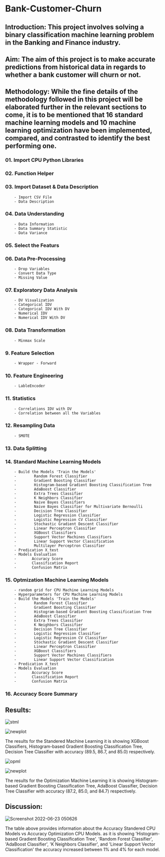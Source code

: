 # Bank-Customer-Churn

## Introduction: This project involves solving a binary classification machine learning problem in the Banking and Finance industry.

## Aim: The aim of this project is to make accurate predictions from historical data in regards to whether a bank customer will churn or not.

## Methodology: While the fine details of the methodology followed in this project will be elaborated further in the relevant sections to come, it is to be mentioned that 16 standard machine learning models and 10 machine learning optimization have been implemented, compared, and contrasted to identify the best performing one.

### 01. Import CPU Python Libraries 
### 02. Function Helper
### 03. Import Dataset & Data Description
        - Import CSV File
        - Data Description
### 04. Data Understanding
        - Data Information
        - Data Summary Statistic
        - Data Variance
### 05. Select the Featurs
### 06. Data Pre-Processing
        - Drop Variables 
        - Convert Data Type
        - Missing Value
### 07. Exploratory Data Analysis
        - DV Visualization
        - Categorical IDV
        - Categorical IDV With DV
        - Numerical IDV
        - Numerical IDV With DV
### 08. Data Transformation
        - Minmax Scale
### 9. Feature Selection
        - Wrapper - Forward
### 10. Feature Engineering 
        - LableEncoder
### 11. Statistics
        - Correlations IDV with DV
        - Correlation between all the Variables
### 12. Resampling Data
        - SMOTE
### 13. Data Splitting 
### 14. Standard Machine Learning Models 
        - Build the Models 'Train the Models'
        -        Random Forest Classifier
        -        Gradient Boosting Classifier
        -        Histogram-based Gradient Boosting Classification Tree
        -        AdaBoost Classifier
        -        Extra Trees Classifier
        -        K Neighbors Classifier
        -        Naive Bayes Classifiers
        -        Naive Bayes Classifier for Multivariate Bernoulli
        -        Decision Tree Classifier
        -        Logistic Regression Classifier
        -        Logistic Regression CV Classifier
        -        Stochastic Gradient Descent Classifier
        -        Linear Perceptron Classifier
        -        XGBoost Classifiers
        -        Support Vector Machines Classifiers
        -        Linear Support Vector Classification
        -        Multilayer Perceptron Classifier
        - Predication X_test
        - Models Evaluation
        -       Accuracy Score
        -       Classification Report
        -       Confusion Matrix
### 15. Optmization Machine Learning Models 
        - random grid for CPU Machine Learning Models
        - Hyperparameters for CPU Machine Learning Models
        - Build the Models 'Train the Models'
        -        Random Forest Classifier
        -        Gradient Boosting Classifier
        -        Histogram-based Gradient Boosting Classification Tree
        -        AdaBoost Classifier
        -        Extra Trees Classifier
        -        K Neighbors Classifier
        -        Decision Tree Classifier
        -        Logistic Regression Classifier
        -        Logistic Regression CV Classifier
        -        Stochastic Gradient Descent Classifier
        -        Linear Perceptron Classifier
        -        XGBoost Classifiers
        -        Support Vector Machines Classifiers
        -        Linear Support Vector Classification
        - Predication X_test
        - Models Evaluation
        -       Accuracy Score
        -       Classification Report
        -       Confusion Matrix
### 16. Accuracy Score Summary 

## Results:

![stml](https://user-images.githubusercontent.com/82437810/175135582-e126dc34-c11b-4ed4-9fbe-b1d279f0787a.png)

![newplot](https://user-images.githubusercontent.com/82437810/175135596-a714fbd8-bb1e-4de0-a30d-1db8bc5d4109.png)

The results for the Standered Machine Learning it is showing XGBoost Classifiers, Histogram-based Gradient Boosting Classification Tree, Decision Tree Classifier  with accuracy (89.5, 86.7, and 85.0) respectively.

![opml](https://user-images.githubusercontent.com/82437810/175135689-38273ee0-ad6f-47be-8807-7327e79819de.png)

![newplot](https://user-images.githubusercontent.com/82437810/175135875-f46ac87d-7899-40d9-9f9c-2fde44f3ad50.png)

The results for the Optimization Machine Learning it is showing Histogram-based Gradient Boosting Classification Tree, AdaBoost Classifier, Decision Tree Classifier with accuracy (87.2, 85.0, and 84.7) respectively.

## Discussion:

![Screenshot 2022-06-23 050626](https://user-images.githubusercontent.com/82437810/175136122-1a928d5e-20ac-4ee3-a4ce-9dcd4907e7a6.png)

The table above provides information about the Accuracy Standered CPU Models vs Accuracy Optimization CPU Models. as it is showing 'Histogram-based Gradient Boosting Classification Tree', 'Random Forest Classifier', 'AdaBoost Classifier', 'K Neighbors Classifier', and 'Linear Support Vector Classification' the accuracy increased between 1% and 4% for each model.
